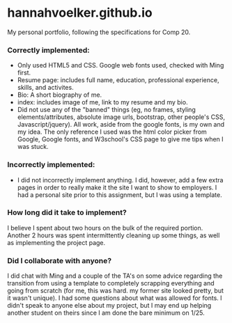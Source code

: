
# hannahvoelker.github.io
My personal portfolio, following the specifications for Comp 20.

### Correctly implemented:
* Only used HTML5 and CSS. Google web fonts used, checked with Ming first.
* Resume page: includes full name, education, professional experience, skills, and activites.
* Bio: A short biography of me. 
* index: includes image of me, link to my resume and my bio.
* Did not use any of the "banned" things (eg, no frames, styling elements/attributes, absolute image urls, bootstrap, other people's CSS, Javascript/jquery). All work, aside from the google fonts, is my own and my idea. The only reference I used was the html color picker from Google, Google fonts, and W3school's CSS page to give me tips when I was stuck.

### Incorrectly implemented:
* I did not incorrectly implement anything. I did, however, add a few extra pages in order to really make it the site I want to show to employers. I had a personal site prior to this assignment, but I was using a template. 

### How long did it take to implement?
I believe I spent about two hours on the bulk of the required portion. Another 2 hours was spent intermittently cleaning up some things, as well as implementing the project page. 

### Did I collaborate with anyone?
I did chat with Ming and a couple of the TA's on some advice regarding the transition from using a template to completely scrapping everything and going from scratch (for me, this was hard. my former site looked pretty, but it wasn't unique). I had some questions about what was allowed for fonts. I didn't speak to anyone else about my project, but I may end up helping another student on theirs since I am done the bare minimum on 1/25. 